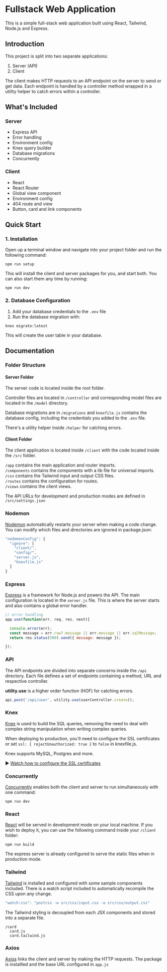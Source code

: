 # Fullstack Web Application

This is a simple full-stack web application built using React, Tailwind, 
Node.js and Express.

## Introduction

This project is split into two separate applications:

1. Server (API)
2. Client

The client makes HTTP requests to an API endpoint on
the server to send or get data. Each endpoint is handled
by a controller method wrapped in a utility helper to
catch errors within a controller. 

## What's Included

### Server

- Express API
- Error handling
- Environment config
- Knex query builder
- Database migrations
- Concurrently

### Client

- React 
- React Router
- Global view component
- Environment config
- 404 route and view
- Button, card and link components

## Quick Start

### 1. Installation

Open up a terminal window and navigate into your project
folder and run the following command:

```npm run setup```

This will install the client and server packages for you,
and start both. You can also start them any time by running:

```npm run dev```

### 2. Database Configuration

1. Add your database credentials to the ```.env``` file
2. Run the database migration with:

```knex migrate:latest```

This will create the user table in your database.

## Documentation

### Folder Structure

#### Server Folder

The server code is located inside the root folder.

Controller files are located in ```/controller``` and
corresponding model files are located in the ```/model``` 
directory.

Database migrations are in ```/migrations``` and ```knexfile.js```
contains the database config, including the credentials you
added to the ```.env``` file.

There's a utility helper inside ```/helper``` for catching
errors.

#### Client Folder

The client application is located inside ```/client``` with 
the code located inside the ```/src``` folder.

```/app``` contains the main application and router imports.\
```/components``` contains the components with a lib file for universal imports.\
```/css``` contains the Tailwind input and output CSS files.\
```/routes``` contains the configuration for routes.\
```/views``` contains the client views.

The API URLs for development and production modes are defined in
```/src/settings.json```

### Nodemon

[Nodemon](https://nodemon.io/) automatically restarts your server
when making a code change. You can modify which files and directories
are ignored in package.json:

```javascript
"nodemonConfig": {
  "ignore": [
    "client/",
    "config/",
    "server.js",
    "knexfile.js"
  ]
}
```

### Express

[Express](https://expressjs.com/) is a framework for Node.js 
and powers the API. The main configuration is located in the 
```server.js``` file. This is where the server starts and also 
contains a global error handler.

```javascript
// error handling
app.use(function(err, req, res, next){

  console.error(err);
  const message = err.raw?.message || err.message || err.sqlMessage;
  return res.status(500).send({ message: message });

});
```

### API

The API endpoints are divided into separate concerns inside 
the ```/api``` directory. Each file defines a set of endpoints
containing a method, URL and respective controller.

**utility.use** is a higher order function (HOF) for
catching errors.

```javascript
api.post('/api/user', utility.use(userController.create));
```

### Knex

[Knex](https://knexjs.org/) is used to build the SQL queries, 
removing the need to deal with complex string manipulation
when writing complex queries.

When deploying to production, you'll need to configure
the SSL certificates or set ```ssl: { rejectUnauthorized: true }```
to ```false``` in knexfile.js.

Knex supports MySQL, Postgres and more.

▶️ [Watch how to configure the SSL certificates](https://www.youtube.com/watch?v=TkVwVHbzukw)

### Concurrently

[Concurrently](https://github.com/open-cli-tools/concurrently) 
enables both the client and server to run simultaneously with one command: 

```npm run dev```

### React

[React](https://reactjs.org/) will be served 
in development mode on your local machine. If you wish to 
deploy it, you can use the following command inside 
your ```/client``` folder:

```npm run build```

The express server is already configured to serve
the static files when in production mode.

### Tailwind

[Tailwind](https://tailwindcss.com/) is installed 
and configured with some sample components included. 
There is a watch script included to automatically recompile
the CSS upon any change.

```javascript
"watch:css": "postcss -w src/css/input.css -o src/css/output.css"
```

The Tailwind styling is decoupled from each JSX components and
stored into a separate file.

```
/card
  card.js
  card.tailwind.js
```  

### Axios

[Axios](https://axios-http.com/docs/intro) links the client
and server by making the HTTP requests. The package is installled
and the base URL configured in ```app.js```
